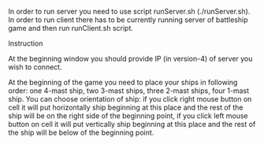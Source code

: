 In order to run server you need to use script runServer.sh (./runServer.sh).
In order to run client there has to be currently running server of battleship game and then run runClient.sh script.

Instruction

At the beginning window you should provide IP (in version-4) of server you wish to connect. 

At the beginning of the game you need to place your ships in following order: one 4-mast ship, two 3-mast ships, three 2-mast ships, four 1-mast ship.
You can choose orientation of ship:
if you click right mouse button on cell it will put horizontally ship beginning at this place and the rest of the ship will be on the right side of the beginning point,
if you click left mouse button on cell it will put vertically ship beginning at this place and the rest of the ship will be below of the beginning point.


